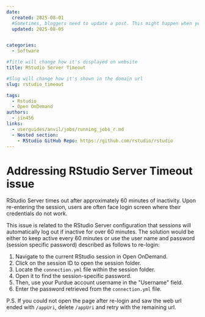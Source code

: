 ```yaml
---
date:
  created: 2025-08-01
  #Sometimes, bloggers need to update a post. This might happen when you make a mistake or when something changes that you need to reflect in the post. To indicate you have edited a post, you can include an updated date in the page header.
  updated: 2025-08-05


categories:
  - Software

#Title will change how it's displayed on website
title: RStudio Server Timeout

#Slug will change how it's shown in the domain url
slug: rstudio_timeout

tags:
  - Rstudio
  - Open OnDemand
authors:
  - jin456
links:
  - userguides/anvil/jobs/running_jobs_r.md
  - Nested section:
    - RStudio GitHub Repo: https://github.com/rstudio/rstudio
---
```


# Addressing RStudio Server Timeout issue

RStudio Server times out after approximately 60 minutes of inactivity. Upon re-entering the session, users are often face login screen where their credentials do not work. 

<!-- more -->

This issue is related to the RStudio Server configuration that sessions will automatically log out if inactive for over 60 minutes. The solution would be either to keep active every 60 minutes or use the user name and password (session specific password) described as follows to re-login:

1. Navigate to the current RStudio session in Open OnDemand.
2. Click on the session ID to open the session folder. 
3. Locate the `connection.yml` file within the session folder.
4. Open it to find the session-specific password. 
5. Then, use your Purdue account username in the "Username" field.
6. Enter the password retrieved from the `connection.yml` file.

P.S. If you could not open the page after re-login and saw the web url ended with `/appUri`, delete `/appUri` and retry with the remaining url. 
